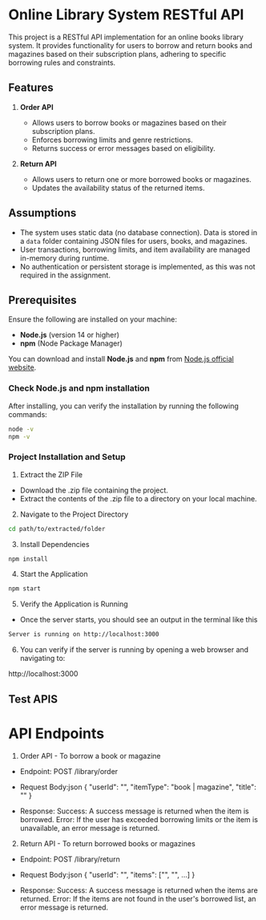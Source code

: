 # Online Library System RESTful API

This project is a RESTful API implementation for an online books library system. It provides functionality for users to borrow and return books and magazines based on their subscription plans, adhering to specific borrowing rules and constraints.

## Features

1. **Order API**
   - Allows users to borrow books or magazines based on their subscription plans.
   - Enforces borrowing limits and genre restrictions.
   - Returns success or error messages based on eligibility.

2. **Return API**
   - Allows users to return one or more borrowed books or magazines.
   - Updates the availability status of the returned items.

## Assumptions

- The system uses static data (no database connection). Data is stored in a `data` folder containing JSON files for users, books, and magazines.
- User transactions, borrowing limits, and item availability are managed in-memory during runtime.
- No authentication or persistent storage is implemented, as this was not required in the assignment.

## Prerequisites

Ensure the following are installed on your machine:
- **Node.js** (version 14 or higher)
- **npm** (Node Package Manager)

You can download and install **Node.js** and **npm** from [Node.js official website](https://nodejs.org/).

### Check Node.js and npm installation

After installing, you can verify the installation by running the following commands:

```bash
node -v
npm -v
```

### Project Installation and Setup

1. Extract the ZIP File
- Download the .zip file containing the project.
- Extract the contents of the .zip file to a directory on your local machine.


2. Navigate to the Project Directory
 
```bash
cd path/to/extracted/folder
```

3. Install Dependencies

```bash
npm install
```

4. Start the Application

```bash
npm start
```

5. Verify the Application is Running

- Once the server starts, you should see an output in the terminal like this 

```bash
Server is running on http://localhost:3000

```

6. You can verify if the server is running by opening a web browser and navigating to:

http://localhost:3000


## Test APIS
# API Endpoints

1. Order API - To borrow a book or magazine

- Endpoint: POST /library/order
- Request Body:json
{
  "userId": "<user-id>",
  "itemType": "book | magazine",
  "title": "<item-title>"
}

- Response:
Success: A success message is returned when the item is borrowed.
Error: If the user has exceeded borrowing limits or the item is unavailable, an error message is returned.

2. Return API - To return borrowed books or magazines

- Endpoint: POST /library/return
- Request Body:json
{
  "userId": "<user-id>",
  "items": ["<item-title1>", "<item-title2>", ...]
}

- Response:
Success: A success message is returned when the items are returned.
Error: If the items are not found in the user's borrowed list, an error message is returned.

